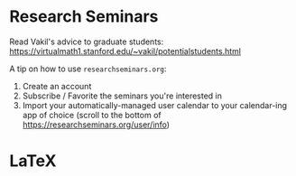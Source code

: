 

# Research Seminars

Read Vakil's advice to graduate students:
https://virtualmath1.stanford.edu/~vakil/potentialstudents.html

A tip on how to use `researchseminars.org`:

1) Create an account 
2) Subscribe / Favorite the seminars you're interested in
3) Import your automatically-managed user calendar to your calendar-ing app of choice (scroll to the bottom of https://researchseminars.org/user/info)





# LaTeX


